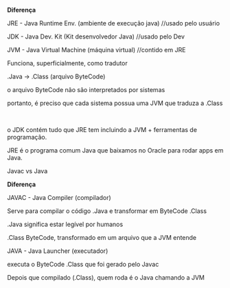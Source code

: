 **Diferença**



JRE - Java Runtime Env. (ambiente de execução java) //usado pelo usuário

JDK - Java Dev. Kit (Kit desenvolvedor Java) //usado pelo Dev



JVM - Java Virtual Machine (máquina virtual) //contido em JRE

Funciona, superficialmente, como tradutor



.Java -> .Class (arquivo ByteCode)

o arquivo ByteCode não são interpretados por sistemas

portanto, é preciso que cada sistema possua uma JVM que traduza a .Class

 

o JDK contém tudo que JRE tem incluindo a JVM + ferramentas de programação.

JRE é o programa comum Java que baixamos no Oracle para rodar apps em Java.



Javac vs Java



**Diferença**



JAVAC - Java Compiler (compilador)

Serve para compilar o código .Java e transformar em ByteCode .Class



.Java significa estar legível por humanos

.Class ByteCode, transformado em um arquivo que a JVM entende



JAVA - Java Launcher (executador)

executa o ByteCode .Class que foi gerado pelo Javac



Depois que compilado (.Class), quem roda é o Java chamando a JVM



